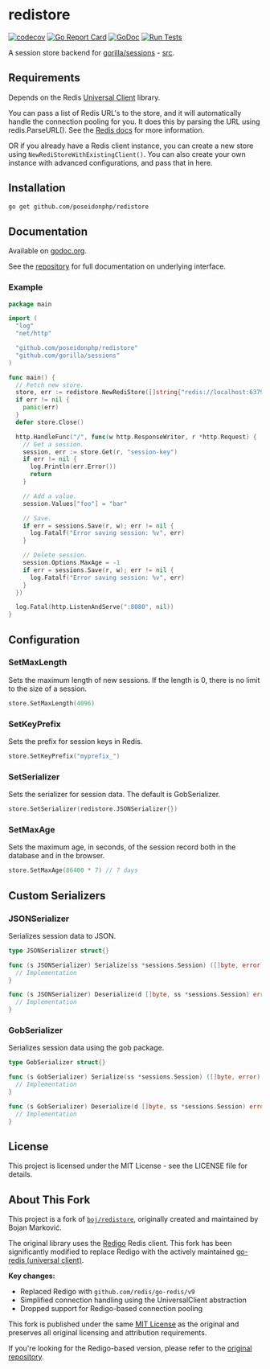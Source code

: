 # redistore

[![codecov](https://codecov.io/gh/poseidonphp/redistore/branch/master/graph/badge.svg)](https://codecov.io/gh/poseidonphp/redistore)
[![Go Report Card](https://goreportcard.com/badge/github.com/poseidonphp/redistore)](https://goreportcard.com/report/github.com/poseidonphp/redistore)
[![GoDoc](https://godoc.org/github.com/poseidonphp/redistore?status.svg)](https://godoc.org/github.com/poseidonphp/redistore)
[![Run Tests](https://github.com/poseidonphp/redistore/actions/workflows/go.yml/badge.svg)](https://github.com/poseidonphp/redistore/actions/workflows/go.yml)

A session store backend for [gorilla/sessions](http://www.gorillatoolkit.org/pkg/sessions) - [src](https://github.com/gorilla/sessions).

## Requirements

Depends on the Redis [Universal Client](https://github.com/redis/go-redis) library.

You can pass a list of Redis URL's to the store, and it will automatically handle the connection pooling for you. 
It does this by parsing the URL using redis.ParseURL(). 
See the [Redis docs](https://github.com/redis/go-redis?tab=readme-ov-file) for more information.

OR if you already have a Redis client instance, you can create a new store using `NewRediStoreWithExistingClient()`. You can also create your own instance with advanced configurations, and pass that in here.

## Installation

```sh
go get github.com/poseidonphp/redistore
```

## Documentation

Available on [godoc.org](https://godoc.org/github.com/boj/redistore).

See the [repository](http://www.gorillatoolkit.org/pkg/sessions) for full documentation on underlying interface.

### Example

```go
package main

import (
  "log"
  "net/http"

  "github.com/poseidonphp/redistore"
  "github.com/gorilla/sessions"
)

func main() {
  // Fetch new store.
  store, err := redistore.NewRediStore([]string{"redis://localhost:6379"}, false, []byte("secret-key"))
  if err != nil {
    panic(err)
  }
  defer store.Close()

  http.HandleFunc("/", func(w http.ResponseWriter, r *http.Request) {
    // Get a session.
    session, err := store.Get(r, "session-key")
    if err != nil {
      log.Println(err.Error())
      return
    }

    // Add a value.
    session.Values["foo"] = "bar"

    // Save.
    if err = sessions.Save(r, w); err != nil {
      log.Fatalf("Error saving session: %v", err)
    }

    // Delete session.
    session.Options.MaxAge = -1
    if err = sessions.Save(r, w); err != nil {
      log.Fatalf("Error saving session: %v", err)
    }
  })

  log.Fatal(http.ListenAndServe(":8080", nil))
}
```

## Configuration

### SetMaxLength

Sets the maximum length of new sessions. If the length is 0, there is no limit to the size of a session.

```go
store.SetMaxLength(4096)
```

### SetKeyPrefix

Sets the prefix for session keys in Redis.

```go
store.SetKeyPrefix("myprefix_")
```

### SetSerializer

Sets the serializer for session data. The default is GobSerializer.

```go
store.SetSerializer(redistore.JSONSerializer{})
```

### SetMaxAge

Sets the maximum age, in seconds, of the session record both in the database and in the browser.

```go
store.SetMaxAge(86400 * 7) // 7 days
```

## Custom Serializers

### JSONSerializer

Serializes session data to JSON.

```go
type JSONSerializer struct{}

func (s JSONSerializer) Serialize(ss *sessions.Session) ([]byte, error) {
  // Implementation
}

func (s JSONSerializer) Deserialize(d []byte, ss *sessions.Session) error {
  // Implementation
}
```

### GobSerializer

Serializes session data using the gob package.

```go
type GobSerializer struct{}

func (s GobSerializer) Serialize(ss *sessions.Session) ([]byte, error) {
  // Implementation
}

func (s GobSerializer) Deserialize(d []byte, ss *sessions.Session) error {
  // Implementation
}
```

## License

This project is licensed under the MIT License - see the LICENSE file for details.

## About This Fork

This project is a fork of [`boj/redistore`](https://github.com/boj/redistore), originally created and maintained by Bojan Marković.

The original library uses the [Redigo](https://github.com/gomodule/redigo) Redis client. This fork has been significantly modified to replace Redigo with the actively maintained [go-redis (universal client)](https://github.com/redis/go-redis).

**Key changes:**
- Replaced Redigo with `github.com/redis/go-redis/v9`
- Simplified connection handling using the UniversalClient abstraction
- Dropped support for Redigo-based connection pooling

This fork is published under the same [MIT License](./LICENSE) as the original and preserves all original licensing and attribution requirements.

If you're looking for the Redigo-based version, please refer to the [original repository](https://github.com/boj/redistore).